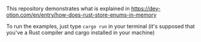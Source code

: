 This repository demonstrates what is explained in https://dev-otion.com/en/entry/how-does-rust-store-enums-in-memory

To run the examples, just type `cargo run` in your terminal (it's supposed that you've a Rust compiler and cargo installed in your machine)